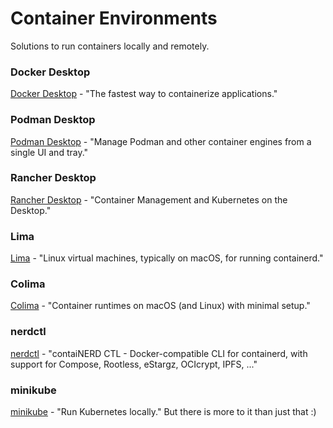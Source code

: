 # Container Environments

Solutions to run containers locally and remotely.

### Docker Desktop

<a href="https://www.docker.com/products/docker-desktop/">Docker Desktop</a> - "The fastest way to containerize applications."

### Podman Desktop

<a href="https://github.com/containers/podman-desktop">Podman Desktop</a> - "Manage Podman and other container engines from a single UI and tray."

### Rancher Desktop

<a href="https://github.com/rancher-sandbox/rancher-desktop/">Rancher Desktop</a> - "Container Management and Kubernetes on the Desktop."

### Lima

<a href="https://github.com/lima-vm/lima">Lima</a> - "Linux virtual machines, typically on macOS, for running containerd."

### Colima

<a href="https://github.com/abiosoft/colima">Colima</a> - "Container runtimes on macOS (and Linux) with minimal setup."

### nerdctl

<a href="https://github.com/containerd/nerdctl">nerdctl</a> - "contaiNERD CTL - Docker-compatible CLI for containerd, with support for Compose, Rootless, eStargz, OCIcrypt, IPFS, ..."

### minikube

<a href="https://github.com/kubernetes/minikube">minikube</a> - "Run Kubernetes locally." But there is more to it than just that :)